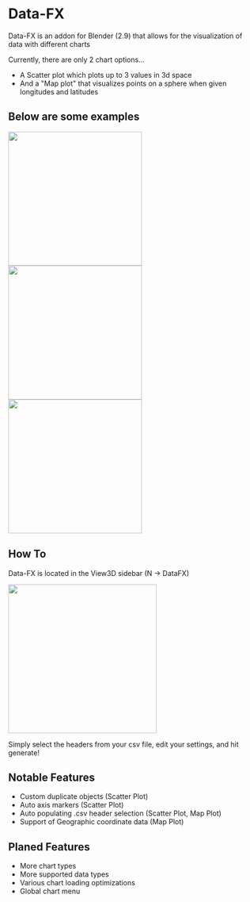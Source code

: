 # Data-FX
Data-FX is an addon for Blender (2.9) that allows for the visualization of data with different charts

Currently, there are only 2 chart options...

- A Scatter plot which plots up to 3 values in 3d space
- And a "Map plot" that visualizes points on a sphere when given longitudes and latitudes

## Below are some examples
<img src="https://www.landonferguson.com/images/scatter_plot_small.png" height="270"> <img src="https://www.landonferguson.com/images/earth_small.png" height="270"> <img src="https://www.dropbox.com/s/eg5bm8chsmset30/test2.png?raw=1" height="270">

## How To
Data-FX is located in the View3D sidebar (N -> DataFX)

<img src="https://www.dropbox.com/s/kzmfnbfsra1qcmc/datafx-prop-panel.png?raw=1" height="300">

Simply select the headers from your csv file, edit your settings, and hit generate!


## Notable Features
* Custom duplicate objects (Scatter Plot)
* Auto axis markers (Scatter Plot)
* Auto populating .csv header selection (Scatter Plot, Map Plot)
* Support of Geographic coordinate data (Map Plot)

## Planed Features
* More chart types
* More supported data types
* Various chart loading optimizations
* Global chart menu
